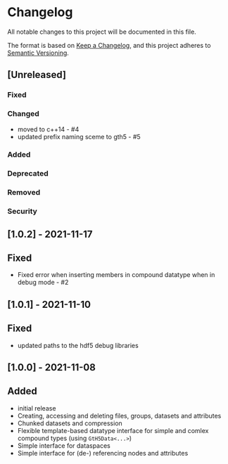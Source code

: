 # Changelog
All notable changes to this project will be documented in this file.

The format is based on [Keep a Changelog](https://keepachangelog.com/en/1.0.0/),
and this project adheres to [Semantic Versioning](https://semver.org/spec/v2.0.0.html).

## [Unreleased]
### Fixed 

### Changed 
- moved to c++14 - #4
- updated prefix naming sceme to gth5 - #5

### Added

### Deprecated 

### Removed

### Security  

## [1.0.2] - 2021-11-17
## Fixed
- Fixed error when inserting members in compound datatype when in debug mode - #2

## [1.0.1] - 2021-11-10
## Fixed
- updated paths to the hdf5 debug libraries

## [1.0.0] - 2021-11-08
## Added
- initial release
- Creating, accessing and deleting files, groups, datasets and attributes
- Chunked datasets and compression
- Flexible template-based datatype interface for simple and comlex compound types (using `GtH5Data<...>`)
- Simple interface for dataspaces
- Simple interface for (de-) referencing nodes and attributes
